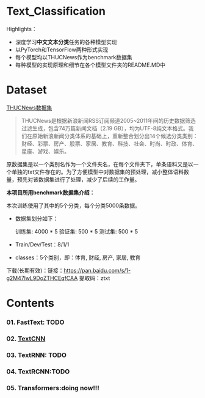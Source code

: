 # Text_Classification
Highlights：

- 深度学习**中文文本分类**任务的各种模型实现  
- 以PyTorch和TensorFlow两种形式实现  
- 每个模型均以THUCNews作为benchmark数据集
- 每种模型的实现原理和细节在各个模型文件夹的README.MD中



# Dataset

[THUCNews数据集](http://thuctc.thunlp.org/#中文文本分类数据集THUCNews)

> THUCNews是根据新浪新闻RSS订阅频道2005~2011年间的历史数据筛选过滤生成，包含74万篇新闻文档（2.19 GB），均为UTF-8纯文本格式。我们在原始新浪新闻分类体系的基础上，重新整合划分出14个候选分类类别：财经、彩票、房产、股票、家居、教育、科技、社会、时尚、时政、体育、星座、游戏、娱乐。

原数据集是以一个类别名作为一个文件夹名，在每个文件夹下，单条语料又是以一个单独的txt文件存在的。为了方便模型中对数据集的预处理，减小整体语料数量，预先对该数据集进行了处理，减少了后续的工作量。

**本项目所用benchmark数据集介绍：**

本次训练使用了其中的5个分类，每个分类5000条数据。

- 数据集划分如下：

  训练集: 4000 * 5
  验证集: 500 * 5
  测试集: 500 * 5

- Train/Dev/Test：8/1/1

- classes：5个类别，即：体育, 财经, 房产, 家居, 教育

下载(长期有效)：链接：https://pan.baidu.com/s/1-g2M47lwL9DoZTHCEqfCAA  提取码：ztxt



# Contents

### 01. FastText: TODO

### 02. [TextCNN](https://github.com/zhanlaoban/Text_Classification/tree/master/02_TextCNN)

### 03. TextRNN: TODO

### 04. TextRCNN:TODO

### 05. Transformers:doing now!!!

